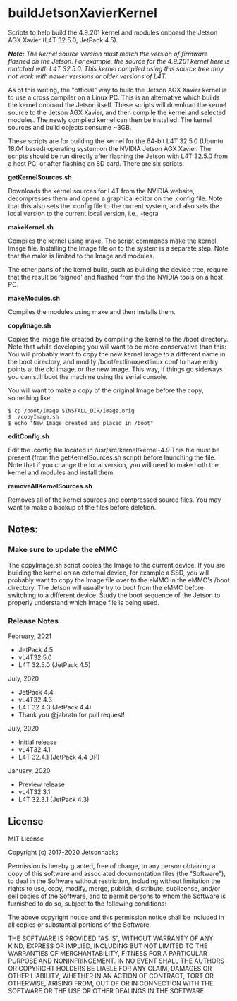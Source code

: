 # buildJetsonXavierKernel
Scripts to help build the 4.9.201 kernel and modules onboard the Jetson AGX Xavier (L4T 32.5.0, JetPack 4.5).

<em><strong>Note:</strong> The kernel source version must match the version of firmware flashed on the Jetson. For example, the source for the 4.9.201 kernel here is matched with L4T 32.5.0. This kernel compiled using this source tree may not work with newer versions or older versions of L4T.</em>

As of this writing, the "official" way to build the Jetson AGX Xavier kernel is to use a cross compiler on a Linux PC. This is an alternative which builds the kernel onboard the Jetson itself. These scripts will download the kernel source to the Jetson AGX Xavier, and then compile the kernel and selected modules. The newly compiled kernel can then be installed. The kernel sources and build objects consume ~3GB.

These scripts are for building the kernel for the 64-bit L4T 32.5.0 (Ubuntu 18.04 based) operating system on the NVIDIA Jetson AGX Xavier. The scripts should be run directly after flashing the Jetson with L4T 32.5.0 from a host PC, or after flashing an SD card. There are six scripts:

<strong>getKernelSources.sh</strong>

Downloads the kernel sources for L4T from the NVIDIA website, decompresses them and opens a graphical editor on the .config file. Note that this also sets the .config file to the current system, and also sets the local version to the current local version, i.e., -tegra

<strong>makeKernel.sh</strong>

Compiles the kernel using make. The script commands make the kernel Image file. Installing the Image file on to the system is a separate step. Note that the make is limited to the Image and modules.

The other parts of the kernel build, such as building the device tree, require that the result be 'signed' and flashed from the the NVIDIA tools on a host PC.

<strong>makeModules.sh</strong>

Compiles the modules using make and then installs them.

<strong>copyImage.sh</strong>

Copies the Image file created by compiling the kernel to the /boot directory. Note that while developing you will want to be more conservative than this: You will probably want to copy the new kernel Image to a different name in the boot directory, and modify /boot/extlinux/extlinux.conf to have entry points at the old image, or the new image. This way, if things go sideways you can still boot the machine using the serial console.

You will want to make a copy of the original Image before the copy, something like:

```
$ cp /boot/Image $INSTALL_DIR/Image.orig
$ ./copyImage.sh
$ echo "New Image created and placed in /boot"
```

<strong>editConfig.sh</strong>

Edit the .config file located in /usr/src/kernel/kernel-4.9 This file must be present (from the getKernelSources.sh script) before launching the file. Note that if you change the local version, you will need to make both the kernel and modules and install them.

<strong>removeAllKernelSources.sh</strong>

Removes all of the kernel sources and compressed source files. You may want to make a backup of the files before deletion.


<h2>Notes:</h2> 
<h3>Make sure to update the eMMC</h3>

The copyImage.sh script copies the Image to the current device. If you are building the kernel on an external device, for example a SSD, you will probably want to copy the Image file over to the eMMC in the eMMC's /boot directory. The Jetson will usually try to boot from the eMMC before switching to a different device. Study the boot sequence of the Jetson to properly understand which Image file is being used.

### Release Notes
February, 2021
* JetPack 4.5
* vL4T32.5.0
* L4T 32.5.0 (JetPack 4.5)

July, 2020
* JetPack 4.4
* vL4T32.4.3
* L4T 32.4.3 (JetPack 4.4)
* Thank you @jabratn for pull request!

July, 2020
* Initial release
* vL4T32.4.1
* L4T 32.4.1 (JetPack 4.4 DP)

January, 2020
* Preview release
* vL4T32.3.1
* L4T 32.3.1 (JetPack 4.3)

## License
MIT License

Copyright (c) 2017-2020 Jetsonhacks

Permission is hereby granted, free of charge, to any person obtaining a copy
of this software and associated documentation files (the "Software"), to deal
in the Software without restriction, including without limitation the rights
to use, copy, modify, merge, publish, distribute, sublicense, and/or sell
copies of the Software, and to permit persons to whom the Software is
furnished to do so, subject to the following conditions:

The above copyright notice and this permission notice shall be included in all
copies or substantial portions of the Software.

THE SOFTWARE IS PROVIDED "AS IS", WITHOUT WARRANTY OF ANY KIND, EXPRESS OR
IMPLIED, INCLUDING BUT NOT LIMITED TO THE WARRANTIES OF MERCHANTABILITY,
FITNESS FOR A PARTICULAR PURPOSE AND NONINFRINGEMENT. IN NO EVENT SHALL THE
AUTHORS OR COPYRIGHT HOLDERS BE LIABLE FOR ANY CLAIM, DAMAGES OR OTHER
LIABILITY, WHETHER IN AN ACTION OF CONTRACT, TORT OR OTHERWISE, ARISING FROM,
OUT OF OR IN CONNECTION WITH THE SOFTWARE OR THE USE OR OTHER DEALINGS IN THE
SOFTWARE.

